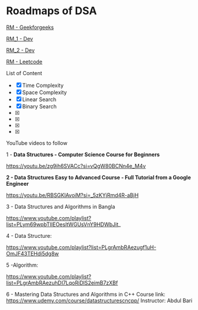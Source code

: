 # Roadmaps of DSA

[RM - Geekforgeeks](https://www.notion.so/RM-Geekforgeeks-4287328bd3af4ca8bc24503582822c91?pvs=21)

[RM_1 - Dev](https://www.notion.so/RM_1-Dev-099eecf2a8bf409f857a98c0e7d56433?pvs=21)

[RM_2 - Dev](https://www.notion.so/RM_2-Dev-83eef67c7aa74cc7af580646a099fdd5?pvs=21)

[RM - Leetcode](https://www.notion.so/RM-Leetcode-8503632afaad42ccbd9e635c03670528?pvs=21)

List of Content

- [x]  Time Complexity
- [x]  Space Complexity
- [x]  Linear Search
- [x]  Binary Search
- [x]  
- [x]  
- [x]  
- [x]  


YouTube videos to follow

1 - **Data Structures - Computer Science Course for Beginners**

https://youtu.be/zg9ih6SVACc?si=vQgW80BCNn4e_M4v

**2 - Data Structures Easy to Advanced Course - Full Tutorial from a Google Engineer**

https://youtu.be/RBSGKlAvoiM?si=_5zKYjRmd4R-aBjH

3 - Data Structures and Algorithms in Bangla

https://www.youtube.com/playlist?list=PLym69wpbTIIEOesltWGUsVnY9HDWbJit_

4 - Data Structure:

https://www.youtube.com/playlist?list=PLgrAmbRAezugf1uH-OmJF43TEHdi5dg8w

5 -Algorithm:

https://www.youtube.com/playlist?list=PLgrAmbRAezuhDI7LqoRiDlS2eimB7zXBf

6 - Mastering Data Structures and Algorithms in C++
Course link: https://www.udemy.com/course/datastructurescncpp/
Instructor: Abdul Bari
